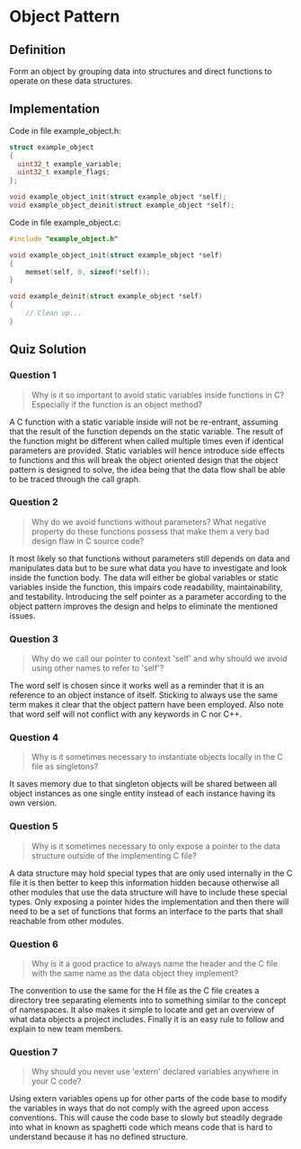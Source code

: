 # Object Pattern

## Definition

Form an object by grouping data into structures and direct functions to operate on these data structures.

## Implementation

Code in file example_object.h:

```c
struct example_object
{
  uint32_t example_variable;
  uint32_t example_flags;
};

void example_object_init(struct example_object *self);
void example_object_deinit(struct example_object *self);
```

Code in file example_object.c:

```c
#include "example_object.h"

void example_object_init(struct example_object *self)
{
    memset(self, 0, sizeof(*self));
}

void example_deinit(struct example_object *self)
{
    // Clean up...
}
```

## Quiz Solution

### Question 1

> Why is it so important to avoid static variables inside functions in C? Especially if the function is an object method?

A C function with a static variable inside will not be re-entrant, assuming that the result of the function depends on the static variable. The result of the function might be different when called multiple times even if identical parameters are provided. Static variables will hence introduce side effects to functions and this will break the object oriented design that the object pattern is designed to solve, the idea being that the data flow shall be able to be traced through the call graph.

### Question 2

> Why do we avoid functions without parameters? What negative property do these functions possess that make them a very bad design flaw in C source code?

It most likely so that functions without parameters still depends on data and manipulates data but to be sure what data you have to investigate and look inside the function body. The data will either be global variables or static variables inside the function, this impairs code readability, maintainability, and testability. Introducing the self pointer as a parameter according to the object pattern improves the design and helps to eliminate the mentioned issues.

### Question 3

> Why do we call our pointer to context 'self' and why should we avoid using other names to refer to 'self'?

The word self is chosen since it works well as a reminder that it is an reference to an object instance of itself. Sticking to always use the same term makes it clear that the object pattern have been employed. Also note that word self will not conflict with any keywords in C nor C++.

### Question 4

> Why is it sometimes necessary to instantiate objects locally in the C file as singletons?

It saves memory due to that singleton objects will be shared between all object instances as one single entity instead of each instance having its own version.

### Question 5

> Why is it sometimes necessary to only expose a pointer to the data structure outside of the implementing C file?

A data structure may hold special types that are only used internally in the C file it is then better to keep this information hidden because otherwise all other modules that use the data structure will have to include these special types. Only exposing a pointer hides the implementation and then there will need to be a set of functions that forms an interface to the parts that shall reachable from other modules.

### Question 6

> Why is it a good practice to always name the header and the C file with the same name as the data object they implement?

The convention to use the same for the H file as the C file creates a directory tree separating elements into to something similar to the concept of namespaces. It also makes it simple to locate and get an overview of what data objects a project includes. Finally it is an easy rule to follow and explain to new team members.

### Question 7

> Why should you never use 'extern' declared variables anywhere in your C code?

Using extern variables opens up for other parts of the code base to modify the variables in ways that do not comply with the agreed upon access conventions. This will cause the code base to slowly but steadily degrade into what in known as spaghetti code which means code that is hard to understand because it has no defined structure.
